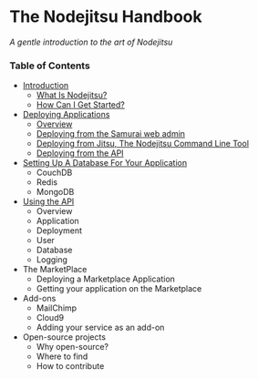 # The Nodejitsu Handbook

*A gentle introduction to the art of Nodejitsu*

### Table of Contents

- [Introduction](1_Introduction.md)
   - [What Is Nodejitsu?]()
   - [How Can I Get Started?]()
- [Deploying Applications](2_Deploying_Applications.md)
   - [Overview](2_Deploying_Applications.md)
   - [Deploying from the Samurai web admin]()
   - [Deploying from Jitsu, The Nodejitsu Command Line Tool]()
   - [Deploying from the API]()
- [Setting Up A Database For Your Application](3_Setting_Up_A_Database_For_Your_Application.md)
    - CouchDB
    - Redis
    - MongoDB
- [Using the API](4_Using_The_API.md)
    - Overview
    - Application
    - Deployment
    - User
    - Database
    - Logging
- The MarketPlace
   - Deploying a Marketplace Application
   - Getting your application on the Marketplace
- Add-ons
    - MailChimp
    - Cloud9
    - Adding your service as an add-on
- Open-source projects
    - Why open-source?
    - Where to find
    - How to contribute

